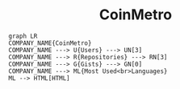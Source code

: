 <h1 align="center">CoinMetro</h1>

```mermaid
graph LR
COMPANY_NAME{CoinMetro}
COMPANY_NAME ---> U{Users} ---> UN[3]
COMPANY_NAME ---> R{Repositories} ---> RN[3]
COMPANY_NAME ---> G{Gists} ---> GN[0]
COMPANY_NAME ---> ML{Most Used<br>Languages}
ML --> HTML[HTML]
```
